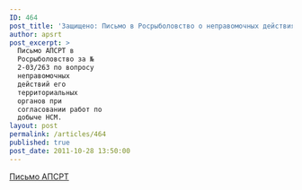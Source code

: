 ```yaml
---
ID: 464
post_title: 'Защищено: Письмо в Росрыболовство о неправомочных действиях терорганов'
author: apsrt
post_excerpt: >
  Письмо АПСРТ в
  Росрыболовство за №
  2-03/263 по вопросу
  неправомочных
  действий его
  территориальных
  органов при
  согласовании работ по
  добыче НСМ.
layout: post
permalink: /articles/464
published: true
post_date: 2011-10-28 13:50:00
---
```

[Письмо АПСРТ][1]

 [1]: http://www.apsrt.ru/docs/2-03-263.doc